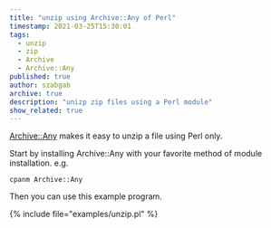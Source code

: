 ```yaml
---
title: "unzip using Archive::Any of Perl"
timestamp: 2021-03-25T15:30:01
tags:
  - unzip
  - zip
  - Archive
  - Archive::Any
published: true
author: szabgab
archive: true
description: "unizp zip files using a Perl module"
show_related: true
---
```



[Archive::Any](https://metacpan.org/pod/Archive::Any) makes it easy to unzip a file using Perl only.


Start by installing Archive::Any with your favorite method of module installation. e.g.

```
cpanm Archive::Any
```

Then you can use this example program.

{% include file="examples/unzip.pl" %}
